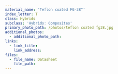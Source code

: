 ```yaml
---
material_name: 'Teflon coated FG-38"'
index_letter: T
class: Hybrids
subclass: 'Hybrids: Composites'
primary_photo_path: /photos/teflon coated fg38.jpg
additional_photos:
  - additional_photo_path:
links:
  - link_title:
    link_address:
files:
  - file_name: Datasheet
    file_path:
---
```



